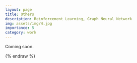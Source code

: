 ```yaml
---
layout: page
title: Others
description: Reinforcement Learning, Graph Neural Network
img: assets/img/4.jpg
importance: 5
category: work
---
```


Coming soon.


{% endraw %}
